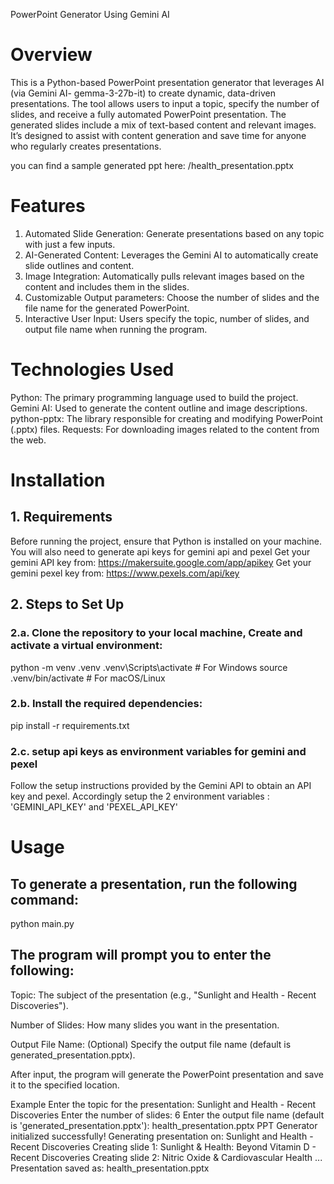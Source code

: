 PowerPoint Generator Using Gemini AI

# Overview

This is a Python-based PowerPoint presentation generator that leverages AI (via Gemini AI- gemma-3-27b-it) to create dynamic, data-driven presentations. The tool allows users to input a topic, specify the number of slides, and receive a fully automated PowerPoint presentation. The generated slides include a mix of text-based content and relevant images. It’s designed to assist with content generation and save time for anyone who regularly creates presentations.

you can find a sample generated ppt here: /health_presentation.pptx

# Features

1. Automated Slide Generation: Generate presentations based on any topic with just a few inputs.
2. AI-Generated Content: Leverages the Gemini AI to automatically create slide outlines and content.
3. Image Integration: Automatically pulls relevant images based on the content and includes them in the slides.
4. Customizable Output parameters: Choose the number of slides and the file name for the generated PowerPoint.
5. Interactive User Input: Users specify the topic, number of slides, and output file name when running the program.

# Technologies Used

Python: The primary programming language used to build the project.
Gemini AI: Used to generate the content outline and image descriptions.
python-pptx: The library responsible for creating and modifying PowerPoint (.pptx) files.
Requests: For downloading images related to the content from the web.

# Installation

## 1. Requirements

Before running the project, ensure that Python is installed on your machine. You will also need to generate api keys for gemini api and pexel
Get your gemini API key from: https://makersuite.google.com/app/apikey
Get your gemini pexel key from: https://www.pexels.com/api/key

## 2. Steps to Set Up

### 2.a. Clone the repository to your local machine, Create and activate a virtual environment:

python -m venv .venv
.venv\Scripts\activate # For Windows
source .venv/bin/activate # For macOS/Linux

### 2.b. Install the required dependencies:

pip install -r requirements.txt

### 2.c. setup api keys as environment variables for gemini and pexel

Follow the setup instructions provided by the Gemini API to obtain an API key and pexel. Accordingly setup the 2 environment variables : 'GEMINI_API_KEY' and 'PEXEL_API_KEY'

# Usage

## To generate a presentation, run the following command:

python main.py

## The program will prompt you to enter the following:

Topic: The subject of the presentation (e.g., "Sunlight and Health - Recent Discoveries").

Number of Slides: How many slides you want in the presentation.

Output File Name: (Optional) Specify the output file name (default is generated_presentation.pptx).

After input, the program will generate the PowerPoint presentation and save it to the specified location.

Example
Enter the topic for the presentation: Sunlight and Health - Recent Discoveries
Enter the number of slides: 6
Enter the output file name (default is 'generated_presentation.pptx'): health_presentation.pptx
PPT Generator initialized successfully!
Generating presentation on: Sunlight and Health - Recent Discoveries
Creating slide 1: Sunlight & Health: Beyond Vitamin D - Recent Discoveries
Creating slide 2: Nitric Oxide & Cardiovascular Health
...
Presentation saved as: health_presentation.pptx

